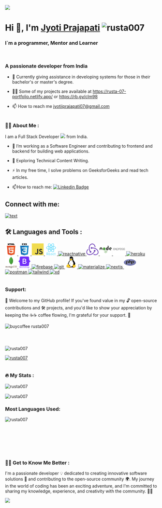 <div>
<img src="https://blog.logrocket.com/wp-content/uploads/2020/08/Dino_non-birthday_version.gif"  />
</div>

# Hi 👋, I'm [Jyoti Prajapati](https://rusta-07-portfolio.netlify.app/)  <span align="left"> <img src="https://komarev.com/ghpvc/?username=rusta007&label=Profile%20views&color=0e75b6&style=flat" alt="rusta007" /> </span>



<div>
  <h3>I`m a programmer, Mentor and Learner 
 
  </h3>
   <img src="https://cdn.hashnode.com/res/hashnode/image/upload/v1595331045788/7DTc5AKaw.gif?auto=format,compress&gif-q=60&format=webm" alt="">
</div>

### A passionate developer from India

- 🚀 Currently giving assistance in developing systems for those in their bachelor's or master's degree.

- 👨‍💻 Some of my projects are available at https://rusta-07-portfolio.netlify.app/ or https://rb.gy/clm98

- 📫 How to reach me jyotiiprajapati07@gmail.com

#

### :woman_technologist: About Me :

I am a Full Stack Developer <img src="https://media.giphy.com/media/WUlplcMpOCEmTGBtBW/giphy.gif" width="30"> from India.
- :telescope: I’m working as a Software Engineer and contributing to frontend and backend for building web applications.

- :seedling: Exploring Technical Content Writing.

- :zap: In my free time, I solve problems on GeeksforGeeks and read tech articles.

- :mailbox:How to reach me: [![Linkedin Badge](https://img.shields.io/badge/-kakbar-blue?style=flat&logo=Linkedin&logoColor=white)](jyotiiprajapati07@gmail.com)

## Connect with me:

[![text](https://img.shields.io/badge/LinkedIn-0077B5?style=for-the-badge&logo=linkedin&logoColor=white)](https://www.linkedin.com/in/jyoti-prajapati7/)

## :hammer_and_wrench: Languages and Tools :
<p align="left">
   <a href="https://www.w3.org/html/" target="_blank" rel="noreferrer"> <img src="https://raw.githubusercontent.com/devicons/devicon/master/icons/html5/html5-original-wordmark.svg" alt="html5" width="40" height="40"/> </a> 
 <a href="https://www.w3schools.com/css/" target="_blank" rel="noreferrer"> <img src="https://raw.githubusercontent.com/devicons/devicon/master/icons/css3/css3-original-wordmark.svg" alt="css3" width="40" height="40"/> </a> 
<a href="https://developer.mozilla.org/en-US/docs/Web/JavaScript" target="_blank" rel="noreferrer"> <img src="https://raw.githubusercontent.com/devicons/devicon/master/icons/javascript/javascript-original.svg" alt="javascript" width="40" height="40"/> </a>
<a href="https://reactjs.org/" target="_blank" rel="noreferrer"> <img src="https://raw.githubusercontent.com/devicons/devicon/master/icons/react/react-original-wordmark.svg" alt="react" width="40" height="40"/> </a> 
<a href="https://reactnative.dev/" target="_blank" rel="noreferrer"> <img src="https://reactnative.dev/img/header_logo.svg" alt="reactnative" width="40" height="40"/> </a>
<a href="https://redux.js.org" target="_blank" rel="noreferrer"> <img src="https://raw.githubusercontent.com/devicons/devicon/master/icons/redux/redux-original.svg" alt="redux" width="40" height="40"/> </a> 
<a href="https://nodejs.org" target="_blank" rel="noreferrer"> <img src="https://raw.githubusercontent.com/devicons/devicon/master/icons/nodejs/nodejs-original-wordmark.svg" alt="nodejs" width="40" height="40"/> </a> 
 <a href="https://expressjs.com" target="_blank" rel="noreferrer"> <img src="https://raw.githubusercontent.com/devicons/devicon/master/icons/express/express-original-wordmark.svg" alt="express" width="40" height="40"/> </a> 
<a href="https://heroku.com" target="_blank" rel="noreferrer"> <img src="https://www.vectorlogo.zone/logos/heroku/heroku-icon.svg" alt="heroku" width="40" height="40"/> </a> 
<a href="https://www.mongodb.com/" target="_blank" rel="noreferrer"> <img src="https://raw.githubusercontent.com/devicons/devicon/master/icons/mongodb/mongodb-original-wordmark.svg" alt="mongodb" width="40" height="40"/> </a>  
 <a href="https://getbootstrap.com" target="_blank" rel="noreferrer"> 
   <img src="https://raw.githubusercontent.com/devicons/devicon/master/icons/bootstrap/bootstrap-plain-wordmark.svg" alt="bootstrap" width="40" height="40"/> 
  </a> 
 <a href="https://firebase.google.com/" target="_blank" rel="noreferrer"> <img src="https://www.vectorlogo.zone/logos/firebase/firebase-icon.svg" alt="firebase" width="40" height="40"/> </a> 
<a href="https://git-scm.com/" target="_blank" rel="noreferrer"> <img src="https://www.vectorlogo.zone/logos/git-scm/git-scm-icon.svg" alt="git" width="40" height="40"/> </a> 
<a href="https://www.linux.org/" target="_blank" rel="noreferrer"> <img src="https://raw.githubusercontent.com/devicons/devicon/master/icons/linux/linux-original.svg" alt="linux" width="40" height="40"/> </a> 
<a href="https://materializecss.com/" target="_blank" rel="noreferrer"> <img src="https://raw.githubusercontent.com/prplx/svg-logos/5585531d45d294869c4eaab4d7cf2e9c167710a9/svg/materialize.svg" alt="materialize" width="40" height="40"/> </a>
<a href="https://nextjs.org/" target="_blank" rel="noreferrer"> <img src="https://cdn.worldvectorlogo.com/logos/nextjs-2.svg" alt="nextjs" width="40" height="40"/> </a> 
<a href="https://www.php.net" target="_blank" rel="noreferrer"> <img src="https://raw.githubusercontent.com/devicons/devicon/master/icons/php/php-original.svg" alt="php" width="40" height="40"/> </a> 
<a href="https://postman.com" target="_blank" rel="noreferrer"> <img src="https://www.vectorlogo.zone/logos/getpostman/getpostman-icon.svg" alt="postman" width="40" height="40"/> </a> 
<a href="https://tailwindcss.com/" target="_blank" rel="noreferrer"> <img src="https://www.vectorlogo.zone/logos/tailwindcss/tailwindcss-icon.svg" alt="tailwind" width="40" height="40"/> </a>
<a href="https://www.adobe.com/products/xd.html" target="_blank" rel="noreferrer"> <img src="https://cdn.worldvectorlogo.com/logos/adobe-xd.svg" alt="xd" width="40" height="40"/> </a> </p>

# 

<h3 align="left">Support:</h3>
<p>🌟 Welcome to my GitHub profile! If you've found value in my 🔓 open-source contributions and 🛠️ projects, and you'd like to show your appreciation by keeping the ☕️☕️ coffee flowing, I'm grateful for your support. 🚀</p>

<p><a href="https://www.buymeacoffee.com/jp07"> <img align="left" src="https://cdn.buymeacoffee.com/buttons/v2/default-yellow.png" height="50" width="210" alt="buycoffee rusta007" /></a></p><br><br>

# 

<p align="left"> <img src="https://komarev.com/ghpvc/?username=rusta007&label=Profile%20views&color=0e75b6&style=flat" alt="rusta007" /> </p>

<p align="left"> <a href="https://github.com/ryo-ma/github-profile-trophy"><img src="https://github-profile-trophy.vercel.app/?username=rusta007&theme=matrix" alt="rusta007" /></a> </p>

#
### :fire: My Stats :

<p><img src="https://github-readme-stats.vercel.app/api?username=rusta007&show_icons=true&theme=highcontrast" align="center" alt="rusta007"/></p>
<p><img align="center" src="https://github-readme-streak-stats.herokuapp.com/?user=rusta007&hide_border=true" alt="rusta007" /></p>


### Most Languages Used:

<p><img align="left" src="https://github-readme-stats.vercel.app/api/top-langs?username=rusta007&show_icons=true&locale=en&layout=compact" alt="rusta007" /></p>















<br/>
<br/>
<br/>
<br/>
<br/>
<br/>




<div>

#

### 👨‍💻 Get to Know Me Better : 

I'm a passionate developer 💡 dedicated to creating innovative software solutions 🚀 and contributing to the open-source community 🌍. My journey in the world of coding has been an exciting adventure, and I'm committed to sharing my knowledge, experience, and creativity with the community. 🌟🤝
</div>

<div>
  <img src="https://i.imgflip.com/2kuh6f.jpg" />
</div>
